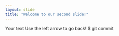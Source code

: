 ```yaml
---
layout: slide
title: "Welcome to our second slide!"
---
```

Your text
Use the left arrow to go back!
$ git commit


